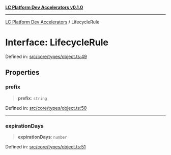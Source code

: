 [**LC Platform Dev Accelerators v0.1.0**](../README.md)

***

[LC Platform Dev Accelerators](../globals.md) / LifecycleRule

# Interface: LifecycleRule

Defined in: [src/core/types/object.ts:49](https://github.com/stainedhead/lc-platform-dev-accelerators/blob/12c3626979e745866113de19cb4bb33222f28139/src/core/types/object.ts#L49)

## Properties

### prefix

> **prefix**: `string`

Defined in: [src/core/types/object.ts:50](https://github.com/stainedhead/lc-platform-dev-accelerators/blob/12c3626979e745866113de19cb4bb33222f28139/src/core/types/object.ts#L50)

***

### expirationDays

> **expirationDays**: `number`

Defined in: [src/core/types/object.ts:51](https://github.com/stainedhead/lc-platform-dev-accelerators/blob/12c3626979e745866113de19cb4bb33222f28139/src/core/types/object.ts#L51)
